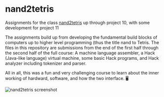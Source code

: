 # nand2tetris
Assignments for the class [nand2tetris](https://www.coursera.org/learn/nand2tetris2/) up through project 10, with some development for project 11

The assignments build up from developing the fundamental build blocks of computers up to higher level programming (thus the title nand to Tetris. The files in this repository are submissions from the end of the first half through the second half of the full course: A machine language assembler, a Hack (Java-like language) virtual machine, some basic Hack programs, and Hack analyzer including tokenizer and parser. 

All in all, this was a fun and very challenging course to learn about the inner working of hardward, software, and how the two interface. 🖥

![nand2tetris screenshot](https://static.wixstatic.com/media/44046b_387f62dae530480dac9b1fa8f731bebf~mv2.png/v1/fill/w_830,h_288,al_c,q_80,usm_0.66_1.00_0.01/44046b_387f62dae530480dac9b1fa8f731bebf~mv2.webp)
